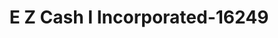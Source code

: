 ---
f_zip-code: 48430
f_state-code: MI
title: E Z Cash I Incorporated-16249
f_phone: 810-714-5650
f_city-only: Fenton
f_address: 1447 N Leroy Street Fenton
f_location-unique-id: '16249'
slug: e-z-cash-i-incorporated-16249
updated-on: '2024-05-30T13:46:58.046Z'
created-on: '2024-05-30T13:36:59.803Z'
published-on: '2024-05-30T13:54:32.469Z'
f_city-state: cms/city/fenton-mi.md
f_company: cms/company/e-z-cash-i-incorporated.md
f_state: cms/state/michigan.md
layout: '[payday-loan].html'
tags: payday-loan
---